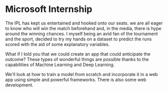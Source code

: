 # Microsoft Internship

The IPL has kept us entertained and hooked onto our seats. we are all eager to know who will win the match beforehand and, in the media, there is hype around the winning chances. I myself being an avid fan of the tournament and the sport, decided to try my hands on a dataset to predict the runs scored with the aid of some explanatory variables.

What if I told you that we could create an app that could anticipate the outcome? These types of wonderful things are possible thanks to the capabilities of Machine Learning and Deep Learning.

We'll look at how to train a model from scratch and incorporate it in a web app using simple and powerful frameworks. There is also some web development.
